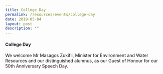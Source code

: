 ```yaml
---
title: College Day
permalink: /resources/events/college-day
date: 2019-05-04
layout: post
description: ""
---
```

#### College Day

We welcome Mr Masagos Zukifli, Minister for Environment and Water Resources and our distinguished alumnus, as our Guest of Honour for our 50th Anniversary Speech Day.